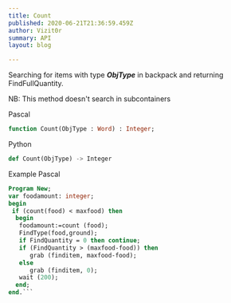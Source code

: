 ```yaml
---
title: Count
published: 2020-06-21T21:36:59.459Z
author: Vizit0r
summary: API
layout: blog

---
```


 

Searching for items with type ***ObjType*** in backpack and returning FindFullQuantity.

NB: This method doesn't search in subcontainers

Pascal

```pascal
function Count(ObjType : Word) : Integer;
```




Python
```python
def Count(ObjType) -> Integer
```





Example Pascal

```pascal
Program New;
var foodamount: integer;
begin
 if (count(food) < maxfood) then
  begin
   foodamount:=count (food);
   FindType(food,ground);
   if FindQuantity = 0 then continue;
   if (FindQuantity > (maxfood-food)) then
      grab (finditem, maxfood-food);
   else 
      grab (finditem, 0);
   wait (200);
  end;
end.```


